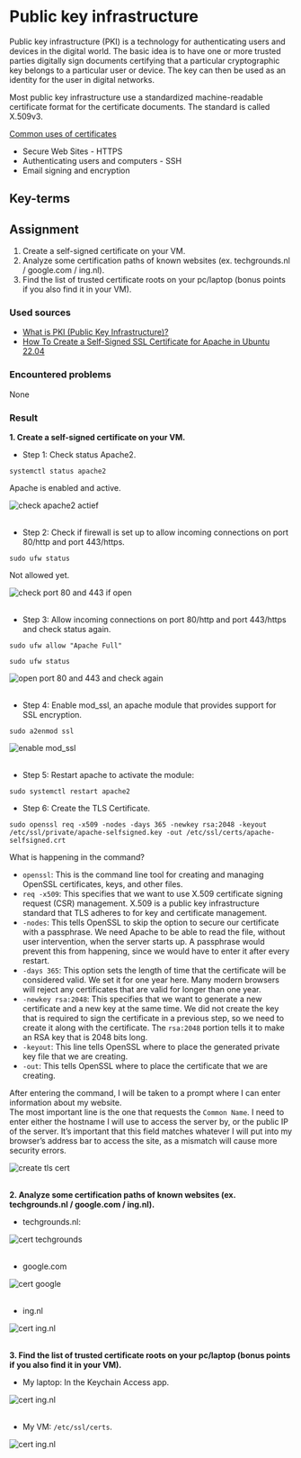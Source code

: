 # Public key infrastructure
Public key infrastructure (PKI) is a technology for authenticating users and devices in the digital world. The basic idea is to have one or more trusted parties digitally sign documents certifying that a particular cryptographic key belongs to a particular user or device. The key can then be used as an identity for the user in digital networks.

Most public key infrastructure use a standardized machine-readable certificate format for the certificate documents. The standard is called X.509v3.

<ins>Common uses of certificates</ins>  
- Secure Web Sites - HTTPS
- Authenticating users and computers - SSH
- Email signing and encryption

## Key-terms


## Assignment
1. Create a self-signed certificate on your VM.
2. Analyze some certification paths of known websites (ex. techgrounds.nl / google.com / ing.nl).
3. Find the list of trusted certificate roots on your pc/laptop (bonus points if you also find it in your VM).

### Used sources
- [What is PKI (Public Key Infrastructure)?](https://www.ssh.com/academy/pki)
- [How To Create a Self-Signed SSL Certificate for Apache in Ubuntu 22.04](https://www.digitalocean.com/community/tutorials/how-to-create-a-self-signed-ssl-certificate-for-apache-in-ubuntu-22-04)

### Encountered problems
None

### Result
**1. Create a self-signed certificate on your VM.**

- Step 1: Check status Apache2.
```
systemctl status apache2
```
Apache is enabled and active.

![check apache2 actief](/03_Security/images/05_public-key-infrastructure1-1.png)<br><br>

- Step 2: Check if firewall is set up to allow incoming connections on port 80/http and port 443/https. 
```
sudo ufw status
```
Not allowed yet.

![check port 80 and 443 if open](/03_Security/images/05_public-key-infrastructure1-2.png)<br><br>

- Step 3: Allow incoming connections on port 80/http and port 443/https and check status again.
```
sudo ufw allow "Apache Full"
```
```
sudo ufw status
```
![open port 80 and 443 and check again](/03_Security/images/05_public-key-infrastructure1-3.png)<br><br>

- Step 4: Enable mod_ssl, an apache module that provides support for SSL encryption.
```
sudo a2enmod ssl
```
![enable mod_ssl](/03_Security/images/05_public-key-infrastructure1-4.png)<br><br>

- Step 5: Restart apache to activate the module:
```
sudo systemctl restart apache2
```

- Step 6: Create the TLS Certificate.
```
sudo openssl req -x509 -nodes -days 365 -newkey rsa:2048 -keyout /etc/ssl/private/apache-selfsigned.key -out /etc/ssl/certs/apache-selfsigned.crt
```
What is happening in the command?
- `openssl`: This is the command line tool for creating and managing OpenSSL certificates, keys, and other files.
- `req -x509`: This specifies that we want to use X.509 certificate signing request (CSR) management. X.509 is a public key infrastructure standard that TLS adheres to for key and certificate management.
- `-nodes`: This tells OpenSSL to skip the option to secure our certificate with a passphrase. We need Apache to be able to read the file, without user intervention, when the server starts up. A passphrase would prevent this from happening, since we would have to enter it after every restart.
- `-days 365`: This option sets the length of time that the certificate will be considered valid. We set it for one year here. Many modern browsers will reject any certificates that are valid for longer than one year.
- `-newkey rsa:2048`: This specifies that we want to generate a new certificate and a new key at the same time. We did not create the key that is required to sign the certificate in a previous step, so we need to create it along with the certificate. The `rsa:2048` portion tells it to make an RSA key that is 2048 bits long.
- `-keyout`: This line tells OpenSSL where to place the generated private key file that we are creating.
- `-out`: This tells OpenSSL where to place the certificate that we are creating.

After entering the command, I will be taken to a prompt where I can enter information about my website.  
The most important line is the one that requests the `Common Name`. I need to enter either the hostname I will use to access the server by, or the public IP of the server. It’s important that this field matches whatever I will put into my browser’s address bar to access the site, as a mismatch will cause more security errors.

![create tls cert](/03_Security/images/05_public-key-infrastructure1-6.png)<br><br>

**2. Analyze some certification paths of known websites (ex. techgrounds.nl / google.com / ing.nl).**
- techgrounds.nl:

![cert techgrounds](/03_Security/images/05_public-key-infrastructure2-1.png)<br><br>

- google.com

![cert google](/03_Security/images/05_public-key-infrastructure2-2.png)<br><br>

- ing.nl

![cert ing.nl](/03_Security/images/05_public-key-infrastructure2-3.png)<br><br>

**3. Find the list of trusted certificate roots on your pc/laptop (bonus points if you also find it in your VM).**

- My laptop: In the Keychain Access app.

![cert ing.nl](/03_Security/images/05_public-key-infrastructure3-1.png)<br><br>

- My VM: `/etc/ssl/certs`.

![cert ing.nl](/03_Security/images/05_public-key-infrastructure3-2.png)<br><br>